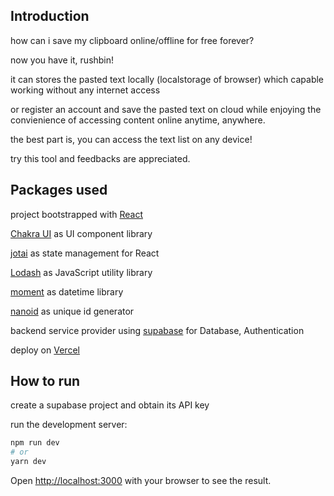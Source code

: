 ## Introduction
how can i save my clipboard online/offline for free forever?

now you have it, rushbin!

it can stores the pasted text locally (localstorage of browser) which capable working without any internet access

or register an account and save the pasted text on cloud while enjoying the convienience of accessing content online anytime, anywhere.

the best part is, you can access the text list on any device!

try this tool and feedbacks are appreciated.


## Packages used
project bootstrapped with [React](https://reactjs.org/)

[Chakra UI](https://chakra-ui.com/) as UI component library

[jotai](https://github.com/pmndrs/jotai) as state management for React

[Lodash](https://lodash.com/) as JavaScript utility library

[moment](https://momentjs.com/) as datetime library

[nanoid](https://github.com/ai/nanoid) as unique id generator

backend service provider using [supabase](https://supabase.com/) for Database, Authentication

deploy on [Vercel](https://vercel.com)


## How to run

create a supabase project and obtain its API key

run the development server:

```bash
npm run dev
# or
yarn dev
```

Open [http://localhost:3000](http://localhost:3000) with your browser to see the result.
